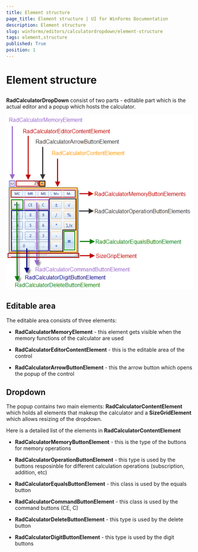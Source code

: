 ```yaml
---
title: Element structure
page_title: Element structure | UI for WinForms Documentation
description: Element structure
slug: winforms/editors/calculatordropdown/element-structure
tags: element,structure
published: True
position: 1
---
```


# Element structure



## 

__RadCalculatorDropDown__ consist of two parts - editable part which is the actual editor and a popup which hosts the calculator.

![editors-calculator-element-structure 001](images/editors-calculator-element-structure001.png)

## Editable area

The editable area consists of three elements:

* __RadCalculatorMemoryElement__ - this element gets visible when the memory functions of the calculator are used
            

* __RadCalculatorEditorContentElement__ - this is the editable area of the control
            

* __RadCalculatorArrowButtonElement__ - this the arrow button which opens the popup of the control
            

## Dropdown

The popup contains two main elements: __RadCalculatorContentElement__ which holds all elements that makeup the calculator and a __SizeGridElement__ which allows resizing of the dropdown. 
        

Here is a detailed list of the elements in __RadCalculatorContentElement__

* __RadCalculatorMemoryButtonElement__ - this is the type of the buttons for memory operations
            

* __RadCalculatorOperationButtonElement__ - this type is used by the buttons resposinble for different calculation operations (subscription, addition, etc)
            

* __RadCalculatorEqualsButtonElement__ - this class is used by the equals button
            

* __RadCalculatorCommandButtonElement__ - this class is used by the command buttons (CE, C)
            

* __RadCalculatorDeleteButtonElement__ - this type is used by the delete button
            

* __RadCalculatorDigitButtonElement__ - this type is used by the digit buttons
            
